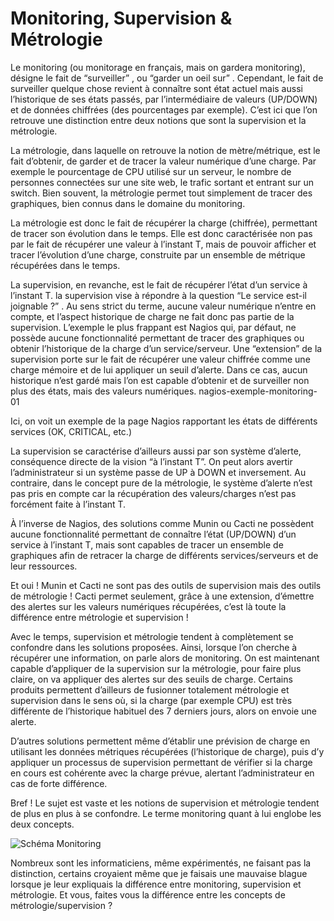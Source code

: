 # Monitoring, Supervision & Métrologie

Le monitoring (ou monitorage en français, mais on gardera monitoring), désigne le fait de “surveiller” , ou “garder un oeil sur” . Cependant, le fait de surveiller quelque chose revient à connaître sont état actuel mais aussi l’historique de ses états passés, par l’intermédiaire de valeurs (UP/DOWN) et de données chiffrées (des pourcentages par exemple). C’est ici que l’on retrouve une distinction entre deux notions que sont la supervision et la métrologie.

La métrologie, dans laquelle on retrouve la notion de mètre/métrique, est le fait d’obtenir, de garder et de tracer la valeur numérique d’une charge. Par exemple le pourcentage de CPU utilisé sur un serveur, le nombre de personnes connectées sur une site web, le trafic sortant et entrant sur un switch. Bien souvent, la métrologie permet tout simplement de tracer des graphiques, bien connus dans le domaine du monitoring.

La métrologie est donc le fait de récupérer la charge (chiffrée), permettant de tracer son évolution dans le temps. Elle est donc caractérisée non pas par le fait de récupérer une valeur à l’instant T, mais de pouvoir afficher et tracer l’évolution d’une charge, construite par un ensemble de métrique récupérées dans le temps.

La supervision, en revanche, est le fait de récupérer l’état d’un service à l’instant T. la supervision vise à répondre à la question “Le service est-il joignable ?” . Au sens strict du terme, aucune valeur numérique n’entre en compte, et l’aspect historique de charge ne fait donc pas partie de la supervision. L’exemple le plus frappant est Nagios qui, par défaut, ne possède aucune fonctionnalité permettant de tracer des graphiques ou obtenir l’historique de la charge d’un service/serveur. Une “extension” de la supervision porte sur le fait de récupérer une valeur chiffrée comme une charge mémoire et de lui appliquer un seuil d’alerte. Dans ce cas, aucun historique n’est gardé mais l’on est capable d’obtenir et de surveiller non plus des états, mais des valeurs numériques.
nagios-exemple-monitoring-01

Ici, on voit un exemple de la page Nagios rapportant les états de différents services (OK, CRITICAL, etc.)

La supervision se caractérise d’ailleurs aussi par son système d’alerte, conséquence directe de la vision “à l’instant T”. On peut alors avertir l’administrateur si un système passe de UP à DOWN et inversement. Au contraire, dans le concept pure de la métrologie, le système d’alerte n’est pas pris en compte car la récupération des valeurs/charges n’est pas forcément faite à l’instant T.

À l’inverse de Nagios, des solutions comme Munin ou Cacti ne possèdent aucune fonctionnalité permettant de connaître l’état (UP/DOWN) d’un service à l’instant T, mais sont capables de tracer un ensemble de graphiques afin de retracer la charge de différents services/serveurs et de leur ressources.

Et oui ! Munin et Cacti ne sont pas des outils de supervision mais des outils de métrologie ! Cacti permet seulement, grâce à une extension, d’émettre des alertes sur les valeurs numériques récupérées, c’est là toute la différence entre métrologie et supervision !

Avec le temps, supervision et métrologie tendent à complètement se confondre dans les solutions proposées. Ainsi, lorsque l’on cherche à récupérer une information, on parle alors de monitoring. On est maintenant capable d’appliquer de la supervision sur la métrologie, pour faire plus claire, on va appliquer des alertes sur des seuils de charge. Certains produits permettent d’ailleurs de fusionner totalement métrologie et supervision dans le sens où, si la charge (par exemple CPU) est très différente de l’historique habituel des 7 derniers jours, alors on envoie une alerte.

D’autres solutions permettent même d’établir une prévision de charge en utilisant les données métriques récupérées (l’historique de charge), puis d’y appliquer un processus de supervision permettant de vérifier si la charge en cours est cohérente avec la charge prévue, alertant l’administrateur en cas de forte différence.

Bref ! Le sujet est vaste et les notions de supervision et métrologie tendent de plus en plus à se confondre. Le terme monitoring quant à lui englobe les deux concepts.

![Schéma Monitoring](http://www.it-connect.fr/wp-content-itc/uploads/2015/09/S%C3%A9lection_005.png)

Nombreux sont les informaticiens, même expérimentés, ne faisant pas la distinction, certains croyaient même que je faisais une mauvaise blague lorsque je leur expliquais la différence entre monitoring, supervision et métrologie. Et vous, faites vous la différence entre les concepts de métrologie/supervision ?